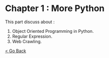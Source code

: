 Chapter 1 : More Python
=======================

This part discuss about : 

1. Object Oriented Programming in Python.
1. Regular Expression.
1. Web Crawling.


[< Go Back](./../part_2.md)